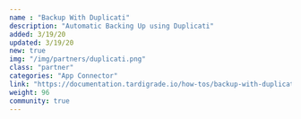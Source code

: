 ```yaml
---
name : "Backup With Duplicati"
description: "Automatic Backing Up using Duplicati"
added: 3/19/20
updated: 3/19/20
new: true
img: "/img/partners/duplicati.png"
class: "partner"
categories: "App Connector"
link: "https://documentation.tardigrade.io/how-tos/backup-with-duplicati"
weight: 96
community: true
---
```

